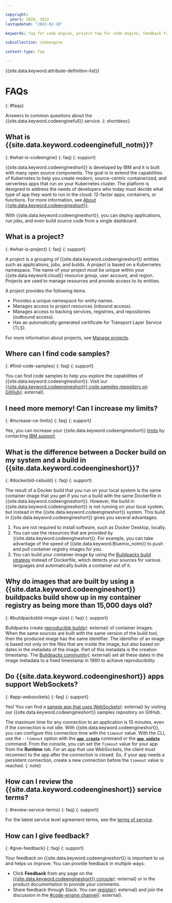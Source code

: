 ```yaml
---

copyright:
  years: 2020, 2022
lastupdated: "2022-02-28"

keywords: faq for code engine, project faq for code engine, feedback for code engine, code samples for code engine, terms of service for code engine, faq, feedback, terms, code samples, project, code engine, limits

subcollection: codeengine

content-type: faq

---
```


{{site.data.keyword.attribute-definition-list}}

# FAQs 
{: #faqs}

Answers to common questions about the {{site.data.keyword.codeenginefull}} service. 
{: shortdesc}

## What is {{site.data.keyword.codeenginefull_notm}}? 
{: #what-is-codeengine}
{: faq}
{: support}

{{site.data.keyword.codeengineshort}} is developed by IBM and it is built with many open source components. The goal is to extend the capabilities of Kubernetes to help you create modern, source-centric containerized, and serverless apps that run on your Kubernetes cluster. The platform is designed to address the needs of developers who today must decide what type of app they want to run in the cloud: 12-factor apps, containers, or functions. For more information, see [About {{site.data.keyword.codeengineshort}}](/docs/codeengine?topic=codeengine-about).

With {{site.data.keyword.codeengineshort}}, you can deploy applications, run jobs, and even build source code from a single dashboard.

## What is a project? 
{: #what-is-project}
{: faq}
{: support}

A project is a grouping of {{site.data.keyword.codeengineshort}} entities such as applications, jobs, and builds. A project is based on a Kubernetes namespace. The name of your project must be unique within your {{site.data.keyword.cloud}} resource group, user account, and region. Projects are used to manage resources and provide access to its entities. 

A project provides the following items. 

- Provides a unique namespace for entity names.
- Manages access to project resources (inbound access).
- Manages access to backing services, registries, and repositories (outbound access).
- Has an automatically generated certificate for Transport Layer Service (TLS).

For more information about projects, see [Manage projects](/docs/codeengine?topic=codeengine-manage-project).

## Where can I find code samples?   
{: #find-code-samples}
{: faq}
{: support}

You can find code samples to help you explore the capabilities of {{site.data.keyword.codeengineshort}}. Visit our [{{site.data.keyword.codeengineshort}} code samples repository on GitHub](https://github.com/IBM/CodeEngine){: external}. 

## I need more memory! Can I increase my limits?
{: #increase-ce-limits}
{: faq}
{: support}

Yes, you can increase your {{site.data.keyword.codeengineshort}} [limits](/docs/codeengine?topic=codeengine-limits) by contacting [IBM support](/docs/codeengine?topic=codeengine-get-support). 

## What is the difference between a Docker build on my system and a build in {{site.data.keyword.codeengineshort}}? 
{: #dockerbld-cebuild}
{: faq}
{: support}

The result of a Docker build that you run on your local system is the same container image that you get if you run a build with the same Dockerfile in {{site.data.keyword.codeengineshort}}. However, the build in {{site.data.keyword.codeengineshort}} is not running on your local system, but instead in the {{site.data.keyword.codeengineshort}} system. This build in {{site.data.keyword.codeengineshort}} gives you several advantages.

1. You are not required to install software, such as Docker Desktop, locally.
2. You can use the resources that are provided by {{site.data.keyword.codeengineshort}}. For example, you can take advantage of the speed of {{site.data.keyword.Bluemix_notm}} to push and pull container registry images for you.
3. You can build your container image by using the [Buildpacks build strategy](/docs/codeengine?topic=codeengine-plan-build#build-strategy) instead of Dockerfile, which detects your sources for various languages and automatically builds a container out of it.

## Why do images that are built by using a {{site.data.keyword.codeengineshort}} buildpacks build show up in my container registry as being more than 15,000 days old?
{: #buildpacksbld-image-size}
{: faq}
{: support}

Buildpacks create [reproducible builds](https://buildpacks.io/docs/reference/reproducibility/){: external} of container images. When the same sources are built with the same version of the build tool, then the produced image has the same identifier. The identifier of an image is based not only on the files that are inside the image, but also based on dates in the metadata of the image. Part of this metadata is the creation timestamp. The [Buildpacks community](https://buildpacks.io/community){: external} set all these dates in the image metadata to a fixed timestamp in 1980 to achieve reproducibility.

## Do {{site.data.keyword.codeengineshort}} apps support WebSockets? 
{: #app-websockets}
{: faq}
{: support}

Yes! You can find a [sample app that uses WebSockets](https://github.com/IBM/CodeEngine/tree/main/websocket){: external} by visiting our {{site.data.keyword.codeengineshort}} samples repository on GitHub.

The maximum time for any connection to an application is 10 minutes, even if the connection is not idle. With {{site.data.keyword.codeengineshort}}, you can configure this connection time with the `timeout` value. With the CLI, use the `--timeout` option with the [**`app create`**](/docs/codeengine?topic=codeengine-cli#cli-application-create) command or the [**`app update`**](/docs/codeengine?topic=codeengine-cli#cli-application-update) command. From the console, you can set the `Timeout` value for your app from the **Runtime** tab. For an app that use WebSockets, the client must reconnect to the app after the connection is closed. So, if your app needs a persistent connection, create a new connection before the `timeout` value is reached.
{: note}


## How can I review the {{site.data.keyword.codeengineshort}} service terms?  
{: #review-service-terms}
{: faq}
{: support}

For the latest service level agreement terms, see the [terms of service](/docs/overview/terms-of-use?topic=overview-terms).

## How can I give feedback? 
{: #give-feedback}
{: faq}
{: support}

Your feedback on {{site.data.keyword.codeengineshort}} is important to us and helps us improve. You can provide feedback in multiple ways:

* Click **Feedback** from any page on the [{{site.data.keyword.codeengineshort}} console](https://cloud.ibm.com/codeengine/overview){: external} or in the product documentation to provide your comments.  
* Share feedback through Slack. You can [register](https://cloud.ibm.com/kubernetes/slack){: external} and join the discussion in the [#code-engine channel](https://ibm-cloud-success.slack.com){: external}. 


